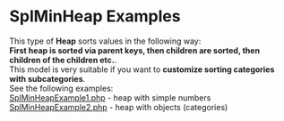 # SplMinHeap Examples
This type of **Heap** sorts values in the following way: <br />
**First heap is sorted via parent keys, then children are sorted, then children of the children etc.**. <br />
This model is very suitable if you want to **customize sorting categories with subcategories**. <br />
See the following examples: <br />
[SplMinHeapExample1.php](SplMinHeapExample1.php) - heap with simple numbers <br />
[SplMinHeapExample2.php](SplMinHeapExample2.php) - heap with objects (categories) <br />